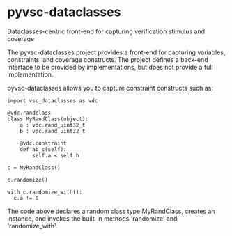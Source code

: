# pyvsc-dataclasses
Dataclasses-centric front-end for capturing verification stimulus and coverage

The pyvsc-dataclasses project provides a front-end for capturing variables,
constraints, and coverage constructs. The project defines a back-end interface
to be provided by implementations, but does not provide a full implementation.

pyvsc-dataclasses allows you to capture constraint constructs such as:

```
import vsc_dataclasses as vdc

@vdc.randclass
class MyRandClass(object):
    a : vdc.rand_uint32_t
    b : vdc.rand_uint32_t

    @vdc.constraint
    def ab_c(self):
        self.a < self.b

c = MyRandClass()

c.randomize()

with c.randomize_with():
  c.a != 0

```

The code above declares a random class type MyRandClass, creates an instance, and
invokes the built-in methods 'randomize' and 'randomize_with'. 
